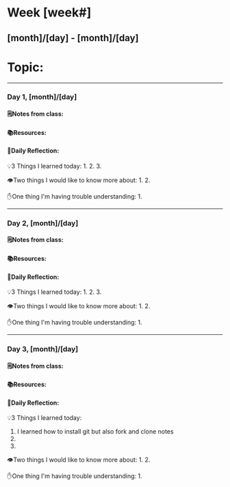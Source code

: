 # Week [week#]
## [month]/[day] - [month]/[day]

# Topic:

___

### Day 1, [month]/[day]

#### 🗒️Notes from class:

#### 📚Resources:


#### 💭Daily Reflection:

💡3 Things I learned today:
1.
2. 
3. 

👁️Two things I would like to know more about:
1. 
2. 

✋One thing I'm having trouble understanding:
1.


___

### Day 2, [month]/[day] 

#### 🗒️Notes from class:

#### 📚Resources:


#### 💭Daily Reflection:

💡3 Things I learned today:
1. 
2. 
3. 

👁️Two things I would like to know more about:
1. 
2. 

✋One thing I'm having trouble understanding:
1. 

___

### Day 3, [month]/[day]
#### 🗒️Notes from class:

#### 📚Resources:


#### 💭Daily Reflection:

💡3 Things I learned today:
1. I learned how to install git but also fork and clone notes 
2. 
3. 

👁️Two things I would like to know more about:
1. 
2. 

✋One thing I'm having trouble understanding:
1. 
 

